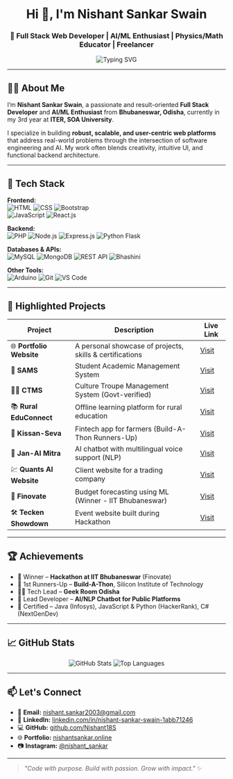<h1 align="center">Hi 👋, I'm Nishant Sankar Swain</h1>
<h3 align="center">🚀 Full Stack Web Developer | AI/ML Enthusiast | Physics/Math Educator | Freelancer</h3>

<p align="center">
  <img src="https://readme-typing-svg.demolab.com?font=Fira+Code&weight=500&size=22&pause=1000&color=F79E1B&center=true&width=800&lines=🧑‍💻+Full+Stack+Web+Developer;🔍+AI+%2F+ML+Enthusiast;🎓+Physics+%2F+Math+Mentor;💼+Freelancer+Developer;🌐+Passionate+Tech+Leader+%26+Problem+Solver" alt="Typing SVG" />
</p>

---

## 🧑‍💻 About Me

I’m **Nishant Sankar Swain**, a passionate and result-oriented **Full Stack Developer** and **AI/ML Enthusiast** from **Bhubaneswar, Odisha**, currently in my 3rd year at **ITER, SOA University**.

I specialize in building **robust, scalable, and user-centric web platforms** that address real-world problems through the intersection of software engineering and AI. My work often blends creativity, intuitive UI, and functional backend architecture.

---

## 🔧 Tech Stack

**Frontend:**  
![HTML](https://img.shields.io/badge/-HTML5-E34F26?style=flat&logo=html5&logoColor=white) 
![CSS](https://img.shields.io/badge/-CSS3-1572B6?style=flat&logo=css3&logoColor=white) 
![Bootstrap](https://img.shields.io/badge/-Bootstrap-563D7C?style=flat&logo=bootstrap&logoColor=white)  
![JavaScript](https://img.shields.io/badge/-JavaScript-F7DF1E?style=flat&logo=javascript&logoColor=black)
![React.js](https://img.shields.io/badge/-React-61DAFB?style=flat&logo=react&logoColor=black)

**Backend:**  
![PHP](https://img.shields.io/badge/-PHP-777BB4?style=flat&logo=php&logoColor=white)
![Node.js](https://img.shields.io/badge/-Node.js-339933?style=flat&logo=node.js&logoColor=white)
![Express.js](https://img.shields.io/badge/-Express-000000?style=flat&logo=express&logoColor=white)
![Python Flask](https://img.shields.io/badge/-Flask-000000?style=flat&logo=flask&logoColor=white)

**Databases & APIs:**  
![MySQL](https://img.shields.io/badge/-MySQL-4479A1?style=flat&logo=mysql&logoColor=white)
![MongoDB](https://img.shields.io/badge/-MongoDB-4EA94B?style=flat&logo=mongodb&logoColor=white)
![REST API](https://img.shields.io/badge/-REST%20API-1f6feb?style=flat&logo=api&logoColor=white)
![Bhashini](https://img.shields.io/badge/-Bhashini-FFDD00?style=flat)

**Other Tools:**  
![Arduino](https://img.shields.io/badge/-Arduino-00979D?style=flat&logo=arduino&logoColor=white)
![Git](https://img.shields.io/badge/-Git-F05032?style=flat&logo=git&logoColor=white)
![VS Code](https://img.shields.io/badge/-VS%20Code-007ACC?style=flat&logo=visual-studio-code&logoColor=white)

---

## 🚀 Highlighted Projects

| Project | Description | Live Link |
|--------|-------------|-----------|
| 🌐 **Portfolio Website** | A personal showcase of projects, skills & certifications | [Visit](https://www.nishantsankar.online/) |
| 📝 **SAMS** | Student Academic Management System | [Visit](https://nishant-sams-2024.netlify.app/login) |
| 🧑‍🎨 **CTMS** | Culture Troupe Management System (Govt-verified) | [Visit](https://ctms-odisha.netlify.app/govt_odisha_ctms) |
| 📚 **Rural EduConnect** | Offline learning platform for rural education | [Visit](https://e-n-c-o-d-e-s.vercel.app/) |
| 🚜 **Kissan-Seva** | Fintech app for farmers (Build-A-Thon Runners-Up) | [Visit](https://kisan-seva-psi.vercel.app/dashboard) |
| 🧠 **Jan-AI Mitra** | AI chatbot with multilingual voice support (NLP) | [Visit](https://jan-aimitra.netlify.app/digitaltech.html) |
| 💹 **Quants AI Website** | Client website for a trading company | [Visit](https://quantsai.netlify.app/) |
| 🧮 **Finovate** | Budget forecasting using ML (Winner - IIT Bhubaneswar) | [Visit](https://finovategift.vercel.app/template/home.html) |
| 🛠️ **Tecken Showdown** | Event website built during Hackathon | [Visit](https://showdown2k25.vercel.app/) |

---

## 🏆 Achievements

- 🥇 Winner – **Hackathon at IIT Bhubaneswar** (Finovate)
- 🥈 1st Runners-Up – **Build-A-Thon**, Silicon Institute of Technology
- 👨‍💻 Tech Lead – **Geek Room Odisha**
- 🤖 Lead Developer – **AI/NLP Chatbot for Public Platforms**
- 📜 Certified – Java (Infosys), JavaScript & Python (HackerRank), C# (NextGenDev)

---

## 📈 GitHub Stats

<p align="center">
  <img src="https://github-readme-stats.vercel.app/api?username=Nishant18S&show_icons=true&theme=tokyonight" alt="GitHub Stats" />
  <img src="https://github-readme-stats.vercel.app/api/top-langs/?username=Nishant18S&layout=compact&theme=tokyonight" alt="Top Languages" />
</p>

---

## 📫 Let's Connect

- 📧 **Email:** nishant.sankar2003@gmail.com  
- 💼 **LinkedIn:** [linkedin.com/in/nishant-sankar-swain-1abb71246](https://www.linkedin.com/in/nishant-sankar-swain-1abb71246/)  
- 💻 **GitHub:** [github.com/Nishant18S](https://github.com/Nishant18S)  
- 🌐 **Portfolio:** [nishantsankar.online](https://www.nishantsankar.online/)  
- 📷 **Instagram:** [@nishant_sankar](https://www.instagram.com/nishant_sankar/)

---

> _"Code with purpose. Build with passion. Grow with impact."_ ✨
